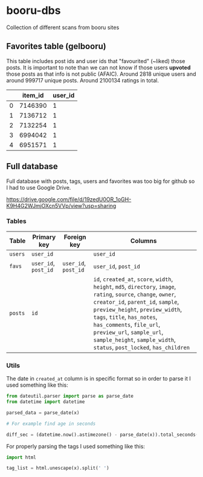 # booru-dbs

Collection of different scans from booru sites

## Favorites table (gelbooru)

This table includes post ids and user ids that "favourited" (~liked) those posts.
It is important to note than we can not know if those users __upvoted__ those posts as that info is not public (AFAIC).
Around 2818 unique users and around 999717 unique posts. Around 2100134 ratings in total.

|     | item_id | user_id |
| --- | ------- | ------- |
| 0   | 7146390 | 1       |
| 1   | 7136712 | 1       |
| 2   | 7132254 | 1       |
| 3   | 6994042 | 1       |
| 4   | 6951571 | 1       |

## Full database

Full database with posts, tags, users and favorites was too big for github so I had to use Google Drive.

https://drive.google.com/file/d/19zedU0OR_1oGH-K9H4G2WJmjOXcn5VVp/view?usp=sharing

### Tables

| Table   | Primary key          | Foreign key          | Columns                                                                                                                                                                                                                                                                                                                                                     |
| ------- | -------------------- | -------------------- | ----------------------------------------------------------------------------------------------------------------------------------------------------------------------------------------------------------------------------------------------------------------------------------------------------------------------------------------------------------- |
| `users` | `user_id`            |                      | `user_id`                                                                                                                                                                                                                                                                                                                                                   |
| `favs`  | `user_id`, `post_id` | `user_id`, `post_id` | `user_id`, `post_id`                                                                                                                                                                                                                                                                                                                                        |
| `posts` | `id`                 |                      | `id`, `created_at`, `score`, `width`, `height`, `md5`, `directory`, `image`, `rating`, `source`, `change`, `owner`, `creator_id`, `parent_id`, `sample`, `preview_height`, `preview_width`, `tags`, `title`, `has_notes`, `has_comments`, `file_url`, `preview_url`, `sample_url`, `sample_height`, `sample_width`, `status`, `post_locked`, `has_children` |

### Utils

The date in `created_at` column is in specific format so in order to parse it I used something like this:

```python
from dateutil.parser import parse as parse_date
from datetime import datetime

parsed_data = parse_date(x)

# For example find age in seconds

diff_sec = (datetime.now().astimezone() - parse_date(x)).total_seconds()
```

For properly parsing the tags I used something like this:

```python
import html

tag_list = html.unescape(x).split(' ')
```

